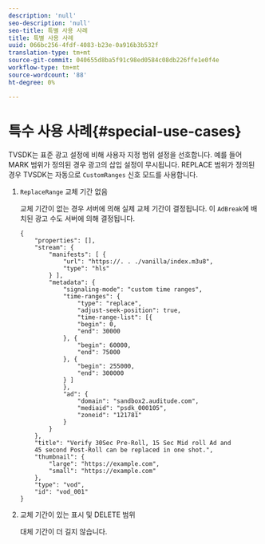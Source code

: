 ```yaml
---
description: 'null'
seo-description: 'null'
seo-title: 특별 사용 사례
title: 특별 사용 사례
uuid: 066bc256-4fdf-4083-b23e-0a916b3b532f
translation-type: tm+mt
source-git-commit: 040655d8ba5f91c98ed0584c08db226ffe1e0f4e
workflow-type: tm+mt
source-wordcount: '88'
ht-degree: 0%

---
```



# 특수 사용 사례{#special-use-cases}

TVSDK는 표준 광고 설정에 비해 사용자 지정 범위 설정을 선호합니다. 예를 들어 MARK 범위가 정의된 경우 광고의 삽입 설정이 무시됩니다. REPLACE 범위가 정의된 경우 TVSDK는 자동으로 `CustomRanges` 신호 모드를 사용합니다.

1. `ReplaceRange` 교체 기간 없음

   교체 기간이 없는 경우 서버에 의해 실제 교체 기간이 결정됩니다. 이 `AdBreak`에 배치된 광고 수도 서버에 의해 결정됩니다.

   ```
   {
       "properties": [],
       "stream": {
           "manifests": [ {
               "url": "https://. . ./vanilla/index.m3u8",
               "type": "hls"
           } ],
           "metadata": {
               "signaling-mode": "custom time ranges",
               "time-ranges": {
                   "type": "replace",
                   "adjust-seek-position": true,
                   "time-range-list": [{
                   "begin": 0,
                   "end": 30000
               }, {
                   "begin": 60000,
                   "end": 75000
               }, {
                   "begin": 255000,
                   "end": 300000
               } ]
               },
               "ad": {             
                   "domain": "sandbox2.auditude.com",
                   "mediaid": "psdk_000105",
                   "zoneid": "121781"
               }     
           }
       },
       "title": "Verify 30Sec Pre-Roll, 15 Sec Mid roll Ad and 
       45 second Post-Roll can be replaced in one shot.",
       "thumbnail": {
           "large": "https://example.com",
           "small": "https://example.com"
       },
       "type": "vod",
       "id": "vod_001"
   }
   ```

1. 교체 기간이 있는 표시 및 DELETE 범위

   대체 기간이 더 길지 않습니다.

